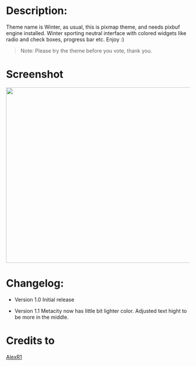 # Description:
Theme name is Winter, as usual, this is pixmap theme, and needs pixbuf engine installed. Winter sporting neutral interface with colored widgets like radio and check boxes, progress bar etc. Enjoy :)

> Note:
> Please try the theme before you vote, thank you.

# Screenshot
<img src="http://gnome-look.org/CONTENT/content-pre1/122010-1.jpg" height="480" width="640">

# Changelog:
- Version 1.0 Initial release

- Version 1.1
Metacity now has little bit lighter color.
Adjusted text hight to be more in the middle.

# Credits to
[AlexR1](http://gnome-look.org/usermanager/search.php?username=AlexR1)
